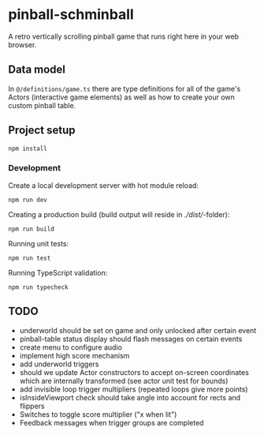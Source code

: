 # pinball-schminball

A retro vertically scrolling pinball game that runs right here in your web browser.

## Data model

In `@/definitions/game.ts` there are type definitions for all of the game's
Actors (interactive game elements) as well as how to create your own custom pinball table.

## Project setup

```
npm install
```

### Development

Create a local development server with hot module reload:

```
npm run dev
```

Creating a production build (build output will reside in _./dist/_-folder):

```
npm run build
```

Running unit tests:

```
npm run test
```

Running TypeScript validation:

```
npm run typecheck
```

## TODO

* underworld should be set on game and only unlocked after certain event
* pinball-table status display should flash messages on certain events
* create menu to configure audio
* implement high score mechanism
* add underworld triggers
* should we update Actor constructors to accept on-screen coordinates which are internally transformed (see actor unit test for bounds)
* add invisible loop trigger multipliers (repeated loops give more points)
* isInsideViewport check should take angle into account for rects and flippers
* Switches to toggle score multiplier ("x when lit")
* Feedback messages when trigger groups are completed
